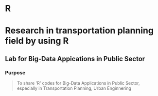 # R
Research in transportation planning field by using R
====================================================
Lab for Big-Data Appications in Public Sector
---------------------------------------------
### Purpose
> To share 'R' codes for Big-Data Applications in Public Sector, especially in Transportation Planning, Urban Enginnering
